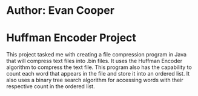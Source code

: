 # Author: Evan Cooper

# Huffman Encoder Project

This project tasked me with creating a file compression program in Java that will compress text files into .bin files. It uses the Huffman Encoder algorithm to compress the text file. This program also has the capability to count each word that appears in the file and store it into an ordered list. It also uses a binary tree search algorithm for accessing words with their respective count in the ordered list.

   
